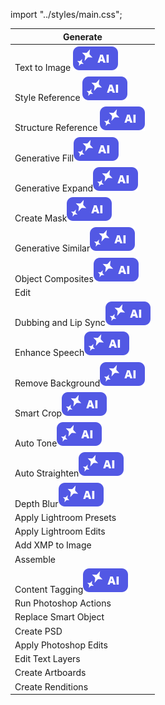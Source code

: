 import "../styles/main.css";

| Generate                                                                               |
| -------------------------------------------------------------------------------------- |
| <div className="aiImages">Text to Image ![AI images](./images/AI_icon.svg)</div>       |
| <div className="aiImages">Style Reference ![AI images](./images/AI_icon.svg)</div>     |
| <div className="aiImages">Structure Reference ![AI images](./images/AI_icon.svg)</div> |
| <div className="aiImages">Generative Fill![AI images](./images/AI_icon.svg)</div>      |
| <div className="aiImages">Generative Expand![AI images](./images/AI_icon.svg)</div>    |
| <div className="aiImages">Create Mask![AI images](./images/AI_icon.svg)</div>          |
| <div className="aiImages">Generative Similar![AI images](./images/AI_icon.svg)</div>   |
| <div className="aiImages">Object Composites![AI images](./images/AI_icon.svg)</div>    |
| Edit                                                                                   |
| <div className="aiImages">Dubbing and Lip Sync![AI images](./images/AI_icon.svg)</div> |
| <div className="aiImages">Enhance Speech![AI images](./images/AI_icon.svg)</div>       |
| <div className="aiImages">Remove Background![AI images](./images/AI_icon.svg)</div>    |
| <div className="aiImages">Smart Crop![AI images](./images/AI_icon.svg)</div>           |
| <div className="aiImages">Auto Tone![AI images](./images/AI_icon.svg)</div>            |
| <div className="aiImages">Auto Straighten![AI images](./images/AI_icon.svg)</div>      |
| <div className="aiImages">Depth Blur![AI images](./images/AI_icon.svg)</div>           |
| Apply Lightroom Presets                                                                |
| Apply Lightroom Edits                                                                  |
| Add XMP to Image                                                                       |
| Assemble                                                                               |
| <div className="aiImages">Content Tagging![AI images](./images/AI_icon.svg)</div>      |
| Run Photoshop Actions                                                                  |
| Replace Smart Object                                                                   |
| Create PSD                                                                             |
| Apply Photoshop Edits                                                                  |
| Edit Text Layers                                                                       |
| Create Artboards                                                                       |
| Create Renditions                                                                      |
